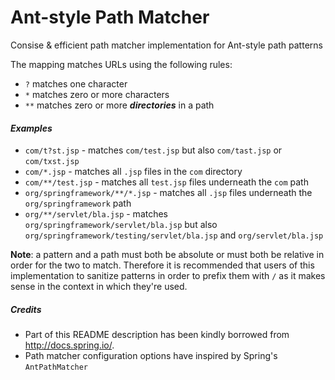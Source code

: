 # Ant-style Path Matcher
Consise & efficient path matcher implementation for Ant-style path patterns

The mapping matches URLs using the following rules:
* `?` matches one character
* `*` matches zero or more characters
* `**` matches zero or more **_directories_** in a path

#### _Examples_

* `com/t?st.jsp` - matches `com/test.jsp` but also `com/tast.jsp` or `com/txst.jsp`
* `com/*.jsp` - matches all `.jsp` files in the `com` directory
* `com/**/test.jsp` - matches all `test.jsp` files underneath the `com` path
* `org/springframework/**/*.jsp` - matches all `.jsp` files underneath the `org/springframework` path
* `org/**/servlet/bla.jsp` - matches `org/springframework/servlet/bla.jsp` but also `org/springframework/testing/servlet/bla.jsp` and `org/servlet/bla.jsp`

**Note**: a pattern and a path must both be absolute or must both be relative in order for the two to match. Therefore it is recommended that users of this implementation to sanitize patterns in order to prefix them with `/` as it makes sense in the context in which they're used.

##### Credits
* Part of this README description has been kindly borrowed from http://docs.spring.io/.
* Path matcher configuration options have inspired by Spring's `AntPathMatcher`

